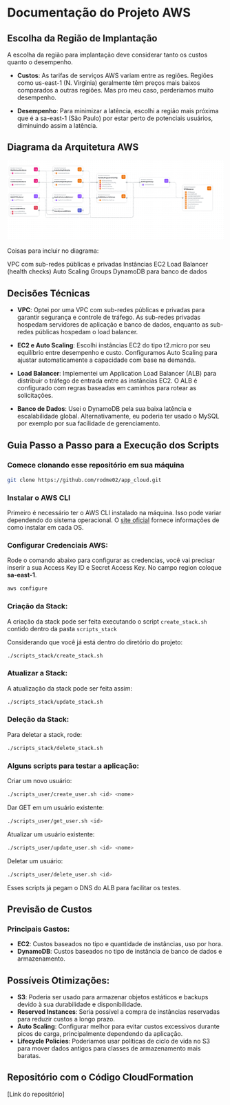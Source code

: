 # Documentação do Projeto AWS

## Escolha da Região de Implantação

A escolha da região para implantação deve considerar tanto os custos quanto o desempenho.

- **Custos**: As tarifas de serviços AWS variam entre as regiões. Regiões como us-east-1 (N. Virginia) geralmente têm preços mais baixos comparados a outras regiões. Mas pro meu caso, perderíamos muito desempenho.

- **Desempenho**: Para minimizar a latência, escolhi a região mais próxima que é a sa-east-1 (São Paulo) por estar perto de potenciais usuários, diminuindo assim a latência.

## Diagrama da Arquitetura AWS

![Diagrama da Arquitetura](img/diagrama.png)

Coisas para incluir no diagrama:

VPC com sub-redes públicas e privadas
Instâncias EC2
Load Balancer (health checks)
Auto Scaling Groups
DynamoDB para banco de dados

## Decisões Técnicas

- **VPC**: Optei por uma VPC com sub-redes públicas e privadas para garantir segurança e controle de tráfego. As sub-redes privadas hospedam servidores de aplicação e banco de dados, enquanto as sub-redes públicas hospedam o load balancer.

- **EC2 e Auto Scaling**: Escolhi instâncias EC2 do tipo t2.micro por seu equilíbrio entre desempenho e custo. Configuramos Auto Scaling para ajustar automaticamente a capacidade com base na demanda.

- **Load Balancer**: Implementei um Application Load Balancer (ALB) para distribuir o tráfego de entrada entre as instâncias EC2. O ALB é configurado com regras baseadas em caminhos para rotear as solicitações.

- **Banco de Dados**: Usei o DynamoDB pela sua baixa latência e escalabilidade global. Alternativamente, eu poderia ter usado o MySQL por exemplo por sua facilidade de gerenciamento.

## Guia Passo a Passo para a Execução dos Scripts

### Comece clonando esse repositório em sua máquina

```bash
git clone https://github.com/rodme02/app_cloud.git
```

### Instalar o AWS CLI

Primeiro é necessário ter o AWS CLI instalado na máquina. Isso pode variar dependendo do sistema operacional. O [site oficial](https://docs.aws.amazon.com/cli/latest/userguide/getting-started-install.html) fornece informações de como instalar em cada OS.

### Configurar Credenciais AWS:

Rode o comando abaixo para configurar as credencias, você vai precisar inserir a sua Access Key ID e Secret Access Key. No campo region coloque **sa-east-1**.

```bash
aws configure
```

### Criação da Stack:

A criação da stack pode ser feita executando o script `create_stack.sh` contido dentro da pasta `scripts_stack`

Considerando que você já está dentro do diretório do projeto:

```bash
./scripts_stack/create_stack.sh
```

### Atualizar a Stack:

A atualização da stack pode ser feita assim:

```bash
./scripts_stack/update_stack.sh
```

### Deleção da Stack:

Para deletar a stack, rode:

```bash
./scripts_stack/delete_stack.sh
```

### Alguns scripts para testar a aplicação:

Criar um novo usuário:

```bash
./scripts_user/create_user.sh <id> <nome>
```

Dar GET em um usuário existente:

```bash
./scripts_user/get_user.sh <id>
```

Atualizar um usuário existente:

```bash
./scripts_user/update_user.sh <id> <nome>
```

Deletar um usuário:

```bash
./scripts_user/delete_user.sh <id>
```

Esses scripts já pegam o DNS do ALB para facilitar os testes.

## Previsão de Custos

### Principais Gastos:

- **EC2**: Custos baseados no tipo e quantidade de instâncias, uso por hora.
- **DynamoDB**: Custos baseados no tipo de instância de banco de dados e armazenamento.

## Possíveis Otimizações:

- **S3**: Poderia ser usado para armazenar objetos estáticos e backups devido à sua durabilidade e disponibilidade.
- **Reserved Instances**: Seria possível a compra de instâncias reservadas para reduzir custos a longo prazo.
- **Auto Scaling**: Configurar melhor para evitar custos excessivos durante picos de carga, principalmente dependendo da aplicação.
- **Lifecycle Policies**: Poderiamos usar políticas de ciclo de vida no S3 para mover dados antigos para classes de armazenamento mais baratas.

## Repositório com o Código CloudFormation

[Link do repositório]
